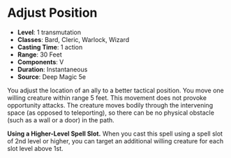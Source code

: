 # Adjust Position

- **Level**: 1 transmutation
- **Classes**: Bard, Cleric, Warlock, Wizard
- **Casting Time**: 1 action
- **Range**: 30 Feet
- **Components**: V
- **Duration**: Instantaneous
- **Source**: Deep Magic 5e

You adjust the location of an ally to a better tactical position. You move one willing creature within range 5 feet. This movement does not provoke opportunity attacks. The creature moves bodily through the intervening space (as opposed to teleporting), so there can be no physical obstacle (such as a wall or a door) in the path.

**Using a Higher-Level Spell Slot.** When you cast this spell using a spell slot of 2nd level or higher, you can target an additional willing creature for each slot level above 1st.
